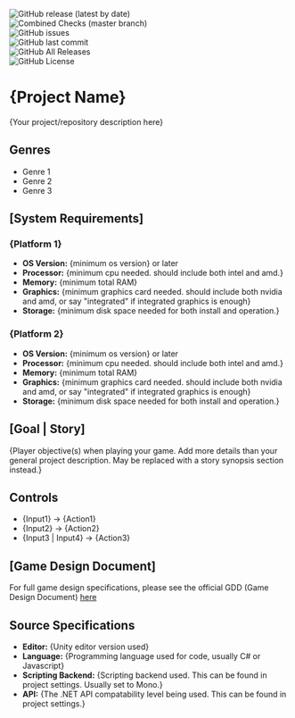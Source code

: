 ![GitHub release (latest by date)](https://img.shields.io/github/v/release/juliansangillo/virtual-tabletop-game?label=stable)  
![Combined Checks (master branch)](https://badgen.net/github/status/juliansangillo/virtual-tabletop-game/master?label=build)  
![GitHub issues](https://img.shields.io/github/issues/juliansangillo/virtual-tabletop-game)  
![GitHub last commit](https://img.shields.io/github/last-commit/juliansangillo/virtual-tabletop-game)  
![GitHub All Releases](https://img.shields.io/github/downloads/juliansangillo/virtual-tabletop-game/total)  
![GitHub License](https://img.shields.io/github/license/juliansangillo/virtual-tabletop-game?color=blue)

# {Project Name}
{Your project/repository description here}
## Genres
- Genre 1
- Genre 2
- Genre 3
## [System Requirements]
### {Platform 1}
- **OS Version:** {minimum os version} or later
- **Processor:** {minimum cpu needed. should include both intel and amd.}
- **Memory:** {minimum total RAM}
- **Graphics:** {minimum graphics card needed. should include both nvidia and amd, or say "integrated" if integrated graphics is enough}
- **Storage:** {minimum disk space needed for both install and operation.}
### {Platform 2}
- **OS Version:** {minimum os version} or later
- **Processor:** {minimum cpu needed. should include both intel and amd.}
- **Memory:** {minimum total RAM}
- **Graphics:** {minimum graphics card needed. should include both nvidia and amd, or say "integrated" if integrated graphics is enough}
- **Storage:** {minimum disk space needed for both install and operation.}
## [Goal | Story]
{Player objective(s) when playing your game. Add more details than your general project description. May be replaced with a story synopsis section instead.}
## Controls
- {Input1} -> {Action1}
- {Input2} -> {Action2}
- {Input3 | Input4} -> {Action3}
## [Game Design Document]
For full game design specifications, please see the official GDD (Game Design Document) [here](your-link-here)
## Source Specifications
- **Editor:** {Unity editor version used}
- **Language:** {Programming language used for code, usually C# or Javascript}
- **Scripting Backend:** {Scripting backend used. This can be found in project settings. Usually set to Mono.}
- **API:** {The .NET API compatability level being used. This can be found in project settings.}
